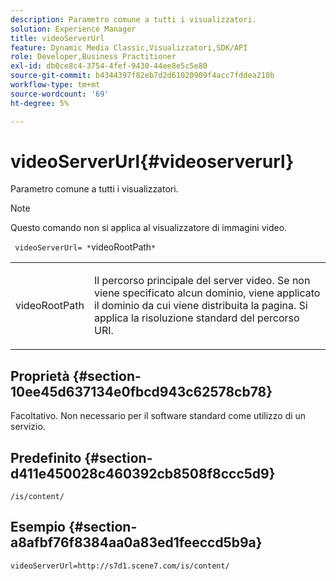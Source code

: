```yaml
---
description: Parametro comune a tutti i visualizzatori.
solution: Experience Manager
title: videoServerUrl
feature: Dynamic Media Classic,Visualizzatori,SDK/API
role: Developer,Business Practitioner
exl-id: db0ce8c4-3754-4fef-9430-44ee8e5c5e80
source-git-commit: b4344397f82eb7d2d61020909f4acc7fddea210b
workflow-type: tm+mt
source-wordcount: '69'
ht-degree: 5%

---
```


# videoServerUrl{#videoserverurl}

Parametro comune a tutti i visualizzatori.

>[!NOTE]
>
>Questo comando non si applica al visualizzatore di immagini video.

` videoServerUrl= *`videoRootPath`*`

<table id="table_9B98C97485DD4DEB8A6ECBCE8DF6B886"> 
 <tbody> 
  <tr> 
   <td colname="col1"> <p> <span class="codeph"> <span class="varname"> videoRootPath</span> </span> </p> </td> 
   <td colname="col2"> <p> Il percorso principale del server video. Se non viene specificato alcun dominio, viene applicato il dominio da cui viene distribuita la pagina. Si applica la risoluzione standard del percorso URI. </p> </td> 
  </tr> 
 </tbody> 
</table>

## Proprietà {#section-10ee45d637134e0fbcd943c62578cb78}

Facoltativo. Non necessario per il software standard come utilizzo di un servizio.

## Predefinito {#section-d411e450028c460392cb8508f8ccc5d9}

`/is/content/`

## Esempio {#section-a8afbf76f8384aa0a83ed1feeccd5b9a}

```
videoServerUrl=http://s7d1.scene7.com/is/content/
```
